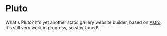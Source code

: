 # Pluto

What's Pluto? It's yet another static gallery website builder, based on [Astro](https://astro.build/). It's still very work in progress, so stay tuned!
